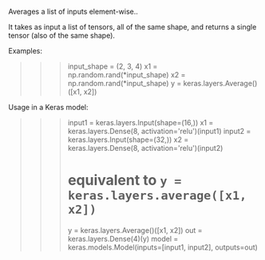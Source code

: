 Averages a list of inputs element-wise..

It takes as input a list of tensors, all of the same shape,
and returns a single tensor (also of the same shape).

Examples:

>>> input_shape = (2, 3, 4)
>>> x1 = np.random.rand(*input_shape)
>>> x2 = np.random.rand(*input_shape)
>>> y = keras.layers.Average()([x1, x2])

Usage in a Keras model:

>>> input1 = keras.layers.Input(shape=(16,))
>>> x1 = keras.layers.Dense(8, activation='relu')(input1)
>>> input2 = keras.layers.Input(shape=(32,))
>>> x2 = keras.layers.Dense(8, activation='relu')(input2)
>>> # equivalent to `y = keras.layers.average([x1, x2])`
>>> y = keras.layers.Average()([x1, x2])
>>> out = keras.layers.Dense(4)(y)
>>> model = keras.models.Model(inputs=[input1, input2], outputs=out)
